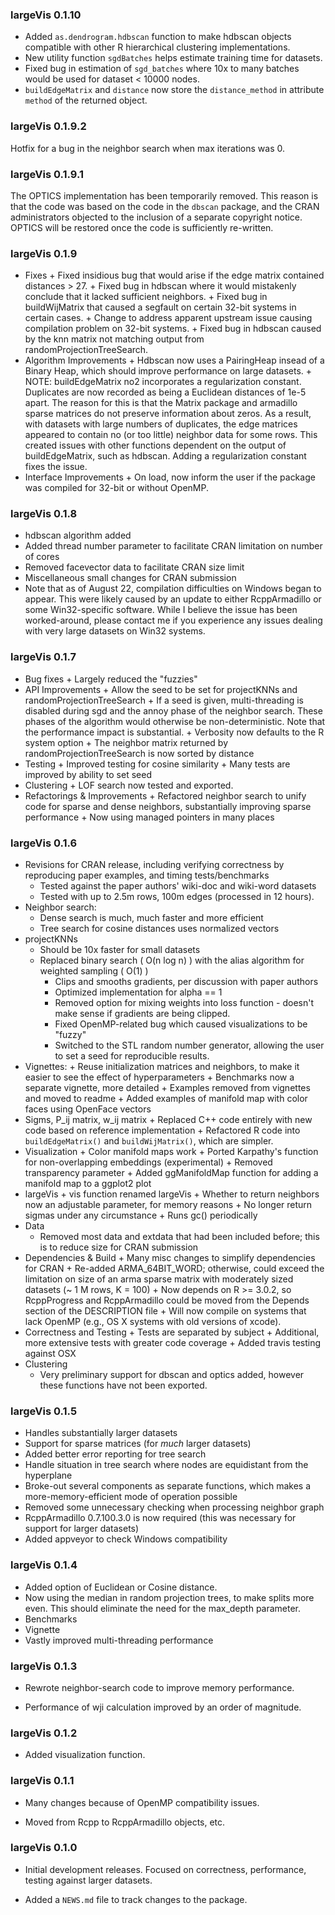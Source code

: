 ### largeVis 0.1.10
* Added `as.dendrogram.hdbscan` function to make hdbscan objects compatible with other R hierarchical clustering implementations. 
* New utility function `sgdBatches` helps estimate training time for datasets. 
* Fixed bug in estimation of `sgd_batches` where 10x to many batches would be used for dataset < 10000 nodes. 
* `buildEdgeMatrix` and `distance` now store the `distance_method` in attribute `method` of the returned object. 

### largeVis 0.1.9.2
Hotfix for a bug in the neighbor search when max iterations was 0. 

### largeVis 0.1.9.1
The OPTICS implementation has been temporarily removed. This reason is that the code was based on the code in the `dbscan` package, and the CRAN
administrators objected to the inclusion of a separate copyright notice. OPTICS will be restored once the code is sufficiently re-written. 

### largeVis 0.1.9
* Fixes
		+ Fixed insidious bug that would arise if the edge matrix contained distances > 27.
		+ Fixed bug in hdbscan where it would mistakenly conclude that it lacked sufficient neighbors.
		+ Fixed bug in buildWijMatrix that caused a segfault on certain 32-bit systems in certain cases. 
		+ Change to address apparent upstream issue causing compilation problem on 32-bit systems.
		+ Fixed bug in hdbscan caused by the knn matrix not matching output from randomProjectionTreeSearch. 
* Algorithm Improvements
		+ Hdbscan now uses a PairingHeap insead of a Binary Heap, which should improve performance on large datasets. 
		+ NOTE:  buildEdgeMatrix no2 incorporates a regularization constant. Duplicates are now recorded as being a Euclidean distances of 1e-5 apart. The reason for this is that the Matrix package and armadillo sparse matrices do not preserve information about zeros. As a result, with datasets with large numbers of duplicates, the edge matrices appeared to contain no (or too little) neighbor data for some rows. This created issues with other functions dependent on the output of buildEdgeMatrix, such as hdbscan. Adding a regularization constant fixes the issue.
* Interface Improvements
		+ On load, now inform the user if the package was compiled for 32-bit or without OpenMP. 

### largeVis 0.1.8
* hdbscan algorithm added
* Added thread number parameter to facilitate CRAN limitation on number of cores
* Removed facevector data to facilitate CRAN size limit
* Miscellaneous small changes for CRAN submission
* Note that as of August 22, compilation difficulties on Windows began to appear.  This were likely caused by an update to either RcppArmadillo or some Win32-specific software.  While I believe the issue has been worked-around, please contact me if you experience any issues dealing with very large datasets on Win32 systems.

### largeVis 0.1.7
* Bug fixes
		+	Largely reduced the "fuzzies"
* API Improvements
		+ Allow the seed to be set for projectKNNs and randomProjectionTreeSearch
				+ If a seed is given, multi-threading is disabled during sgd and the annoy phase of the neighbor search. These 
				phases of the algorithm would otherwise be non-deterministic. Note that the performance impact is substantial.
		+ Verbosity now defaults to the R system option
		+ The neighbor matrix returned by randomProjectionTreeSearch is now sorted by distance
*	Testing
		+ Improved testing for cosine similarity
		+ Many tests are improved by ability to set seed
* Clustering
		+ LOF search now tested and exported.
* Refactorings & Improvements
		+ Refactored neighbor search to unify code for sparse and dense neighbors, substantially improving sparse performance
		+ Now using managed pointers in many places
		
### largeVis 0.1.6

* Revisions for CRAN release, including verifying correctness by reproducing paper examples, and timing tests/benchmarks
    + Tested against the paper authors' wiki-doc and wiki-word datasets
    + Tested with up to 2.5m rows, 100m edges (processed in 12 hours). 
* Neighbor search:
    + Dense search is much, much faster and more efficient
    + Tree search for cosine distances uses normalized vectors
* projectKNNs 
    + Should be 10x faster for small datasets
    + Replaced binary search ( O(n log n) ) with the alias algorithm for weighted sampling ( O(1) )
	  + Clips and smooths gradients, per discussion with paper authors
	  + Optimized implementation for alpha == 1
	  + Removed option for mixing weights into loss function - doesn't make sense if gradients are being clipped. 
	  + Fixed OpenMP-related bug which caused visualizations to be "fuzzy"
	  + Switched to the STL random number generator, allowing the user to set a seed for reproducible results.
* Vignettes:
	  + Reuse initialization matrices and neighbors, to make it easier to see the effect of hyperparameters
	  + Benchmarks now a separate vignette, more detailed
	  + Examples removed from vignettes and moved to readme
	  + Added examples of manifold map with color faces using OpenFace vectors
* Sigms, P_ij matrix, w_ij matrix
	  + Replaced C++ code entirely with new code based on reference implementation 
	  + Refactored R code into `buildEdgeMatrix()` and `buildWijMatrix()`, which are simpler. 
* Visualization
	  + Color manifold maps work
	  + Ported Karpathy's function for non-overlapping embeddings (experimental)
	  + Removed transparency parameter
	  + Added ggManifoldMap function for adding a manifold map to a ggplot2 plot
* largeVis
		+ vis function renamed largeVis
	  + Whether to return neighbors now an adjustable parameter, for memory reasons
	  + No longer return sigmas under any circumstance
	  + Runs gc() periodically
* Data
  	+ Removed most data and extdata that had been included before; this is to reduce size for CRAN submission
* Dependencies & Build
	  + Many misc changes to simplify dependencies for CRAN
	  + Re-added ARMA_64BIT_WORD; otherwise, could exceed the limitation on size of an arma sparse matrix with moderately sized datasets (~ 1 M rows, K = 100)
	  + Now depends on R >= 3.0.2, so RcppProgress and RcppArmadillo could be moved from the Depends section of the DESCRIPTION file
	  + Will now compile on systems that lack OpenMP (e.g., OS X systems with old versions of xcode). 
* Correctness and Testing
	  + Tests are separated by subject
	  + Additional, more extensive tests with greater code coverage
	  + Added travis testing against OSX
* Clustering
  	+ Very preliminary support for dbscan and optics added, however these functions have not been exported.

### largeVis 0.1.5

* Handles substantially larger datasets
* Support for sparse matrices (for *much* larger datasets)
* Added better error reporting for tree search
* Handle situation in tree search where nodes are equidistant from the hyperplane
* Broke-out several components as separate functions, which makes a more-memory-efficient mode of operation possible
* Removed some unnecessary checking when processing neighbor graph
* RcppArmadillo 0.7.100.3.0 is now required (this was necessary for support for larger datasets)
* Added appveyor to check Windows compatibility

### largeVis 0.1.4

* Added option of Euclidean or Cosine distance. 
* Now using the median in random projection trees, to make splits more even. This should eliminate the need for the
max_depth parameter. 
* Benchmarks
* Vignette
* Vastly improved multi-threading performance

### largeVis 0.1.3

* Rewrote neighbor-search code to improve memory performance. 

* Performance of wji calculation improved by an order of magnitude.

### largeVis 0.1.2

* Added visualization function.

### largeVis 0.1.1

* Many changes because of OpenMP compatibility issues. 

* Moved from Rcpp to RcppArmadillo objects, etc. 

### largeVis 0.1.0

* Initial development releases.  Focused on correctness, performance, testing against larger datasets.

* Added a `NEWS.md` file to track changes to the package.
